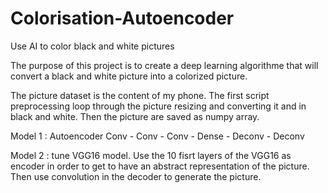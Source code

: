 # Colorisation-Autoencoder
Use AI to color black and white pictures


The purpose of this project is to create a deep learning algorithme that will convert a black and white picture into a colorized picture.

The picture dataset is the content of my phone.
The first script preprocessing loop through the picture resizing and converting it and in black and white.
Then the picture are saved as numpy array.

Model 1 : Autoencoder Conv - Conv - Conv - Dense - Deconv - Deconv


Model 2 : tune VGG16 model.
  Use the 10 fisrt layers of the VGG16 as encoder in order to get to have an abstract representation of the picture.
  Then use convolution in the decoder to generate the picture.
